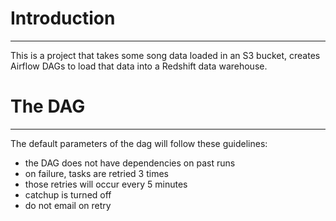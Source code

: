 # Introduction
***
This is a project that takes some song data loaded in an S3 bucket, creates Airflow DAGs to load that data into a Redshift data warehouse.

# The DAG
***
The default parameters of the dag will follow these guidelines:
* the DAG does not have dependencies on past runs
* on failure, tasks are retried 3 times
* those retries will occur every 5 minutes
* catchup is turned off
* do not email on retry
